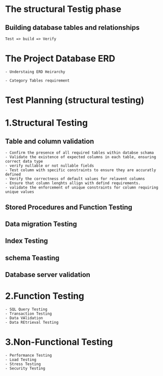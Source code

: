 # The structural Testig phase 

## Building database tables and relationships

```
Test => build => Verify
```

# The Project Database ERD 

    - Understaing ERD Heirarchy 

    - Category Tables requirement

# Test Planning (structural testing)

# 1.Structural Testing

## Table and column validation
    - Confirm the presence of all required tables within databse schama
    - Validate the existence of expected columns in each table, ensuring correct data type
    - verify nullable or not nullable fields
    - Test column with specific constraints to ensure they are accuratly defined
    - Verify the correctness of default values for relavent columns
    - Ensure that column lenghts allign with defind requirements.
    - validate the enforcement of unique constraints for column requiring unique values

## Stored Procedures and Function Testing
    
## Data migration Testing

## Index Testing

## schema Teasting

## Database server validation

# 2.Function Testing

    - SQL Query Testing
    - Transaction Testing
    - Data VAlidation
    - Data REtrieval Testing

# 3.Non-Functional Testing

    - Performance Testing
    - Load Testing
    - Stress Testing
    - Security Testing
